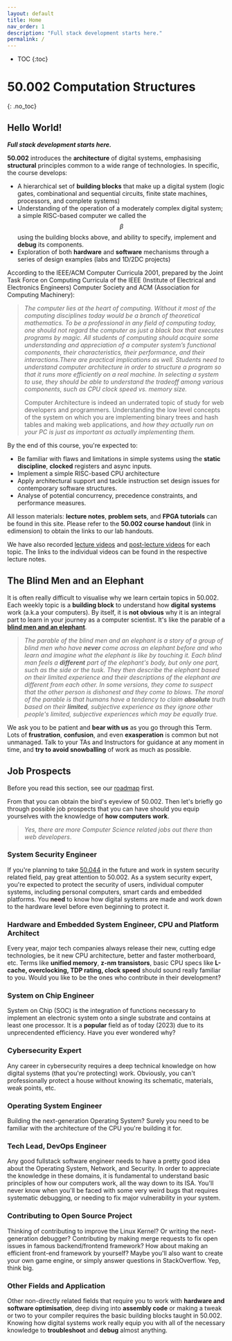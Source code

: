 ```yaml
---
layout: default
title: Home
nav_order: 1
description: "Full stack development starts here."
permalink: /
---
```


* TOC
{:toc}

# 50.002 Computation Structures
{: .no_toc}

## Hello World!
<strong>*Full stack development starts here.*</strong>

**50.002** introduces the **architecture** of digital systems, emphasising **structural** principles common to a wide range of technologies. In specific, the course develops:
* A hierarchical set of **building blocks** that make up a digital system  (logic gates, combinational and sequential circuits, finite state machines, processors, and complete systems)
* Understanding of the operation of a moderately complex digital system; a simple RISC-based computer we called the $$\beta$$ using the building blocks above, and ability to specify, implement and **debug** its components.
* Exploration of both **hardware** and **software** mechanisms through a series of design examples (labs and 1D/2DC projects)

According to the IEEE/ACM Computer Curricula 2001, prepared by the Joint Task Force on Computing Curricula of the IEEE (Institute of Electrical and Electronics Engineers) Computer Society and ACM (Association for Computing Machinery):

> *The computer lies at the heart of computing. Without it most of the computing disciplines today would be a branch of theoretical mathematics. To be a professional in any field of computing today, one should not regard the computer as just a black box that executes programs by magic. All students of computing should acquire some understanding and appreciation of a computer system’s functional components, their characteristics, their performance, and their interactions.There are practical implications as well. Students need to understand computer architecture in order to structure a program so that it runs more efficiently on a real machine. In selecting a system to use, they should be able to understand the tradeoff among various components, such as CPU clock speed vs. memory size.*
> 
> Computer Architecture is indeed an underrated topic of study for web developers and programmers. Understanding the low level concepts of the system on which you are implementing binary trees and hash tables and making web applications, and *how they actually run on your PC is just as important as actually implementing them.*


By the end of this course, you're expected to:
* Be familiar with flaws and limitations in simple systems using the **static discipline**, **clocked** registers and async inputs.
* Implement a simple RISC-based CPU architecture
* Apply architectural support and tackle instruction set design issues for contemporary software structures.
* Analyse of potential concurrency, precedence constraints, and performance measures.

All lesson materials: **lecture notes**, **problem sets**, and **FPGA tutorials** can be found in this site. Please refer to the **50.002 course handout** (link in edimension) to obtain the links to our lab handouts. 

We have also recorded [lecture videos](https://www.youtube.com/playlist?list=PLklpDKpv-EBj1agIq4vB1iB6ahMT8_2A_) and [post-lecture videos](https://www.youtube.com/playlist?list=PLklpDKpv-EBhCVUAZDDRWEGZzR_It-FSo) for each topic. The links to the individual videos can be found in the respective lecture notes. 

## The Blind Men and an Elephant
It is often really difficult to visualise why we learn certain topics in 50.002. Each weekly topic is a **building block** to understand how **digital systems** work (a.k.a your computers). By itself, it is **not obvious** why it is an integral part to learn in your journey as a computer scientist. It's like the parable of a [**blind men and an elephant**](https://en.m.wikipedia.org/wiki/Blind_men_and_an_elephant).

> *The parable of the blind men and an elephant is a story of a group of blind men who have **never** come across an elephant before and who learn and imagine what the elephant is like by touching it. Each blind man feels a **different** part of the elephant's body, but only one part, such as the side or the tusk. They then describe the elephant based on their limited experience and their descriptions of the elephant are different from each other. In some versions, they come to suspect that the other person is dishonest and they come to blows. The moral of the parable is that humans have a tendency to claim **absolute** truth based on their **limited**, subjective experience as they ignore other people's limited, subjective experiences which may be equally true.*

We ask you to be patient and **bear with us** as you go through this Term. Lots of **frustration**, **confusion**, and even **exasperation** is common but not unmanaged. Talk to your TAs and Instructors for guidance at any moment in time, and **try to avoid snowballing** of work as much as possible. 



## Job Prospects
Before you read this section, see our [roadmap](https://natalieagus.github.io/50002/notes/roadmap) first.

From that you can obtain the bird's eyeview of 50.002. Then let's briefly go through possible job prospects that you can have should you equip yourselves with the knowledge of **how computers work**.
> *Yes, there are more Computer Science related jobs out there than web developers*.

### System Security Engineer
If you're planning to take [50.044](https://istd.sutd.edu.sg/undergraduate/courses/50044-system-security) in the future and work in system security related field, pay great attention to 50.002. As a system security expert, you're expected to protect the security of users, individual computer systems, including personal computers, smart cards and embedded platforms. You **need** to know how digital systems are made and work down to the hardware level before even beginning to protect it. 

### Hardware and Embedded System Engineer, CPU and Platform Architect 
Every year, major tech companies always release their new, cutting edge technologies, be it new CPU architecture, better and faster motherboard, etc. Terms like **unified memory**, **z-nm transistors**, basic CPU specs like **L-cache, overclocking, TDP rating, clock speed** should sound really familiar to you. Would you like to be the ones who contribute in their development? 

### System on Chip Engineer
System on Chip (SOC) is the integration of functions necessary to implement an electronic system onto a single substrate and contains at least one processor. It is a **popular** field as of today (2023) due to its unprecendented efficiency. Have you ever wondered why? 

### Cybersecurity Expert
Any career in cybersecurity requires a deep technical knowledge on how digital systems (that you're protecting) work. Obviously, you can't professionally protect a house without knowing its schematic, materials, weak points, etc. 

### Operating System Engineer 
Building the next-generation Operating System? Surely you need to be familiar with the architecture of the CPU you're building it for. 

### Tech Lead, DevOps Engineer
Any good fullstack software engineer needs to have a pretty good idea about the Operating System, Network, and Security. In order to appreciate the knowledge in these domains, it is fundamental to understand basic principles of how our computers work, all the way down to its ISA. You'll never know when you'll be faced with some very weird bugs that requires systematic debugging, or needing to fix major vulnerability in your system. 

### Contributing to Open Source Project
Thinking of contributing to improve the Linux Kernel? Or writing the next-generation debugger? Contributing by making merge requests to fix open issues in famous backend/frontend framework? How about making an efficient front-end framework by yourself? Maybe you'll also want to create your own game engine, or simply answer questions in StackOverflow. Yep, think big.  

### Other Fields and Application
Other non-directly related fields that require you to work with **hardware and software optimisation**, deep diving into **assembly code** or making a tweak or two to your compiler requires the basic building blocks taught in 50.002. Knowing how digital systems work really equip you with all of the necessary knowledge to **troubleshoot** and **debug** almost anything.

